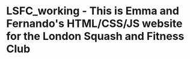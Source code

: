 # LSFC_working - This is Emma and Fernando's HTML/CSS/JS website for the London Squash and Fitness Club
